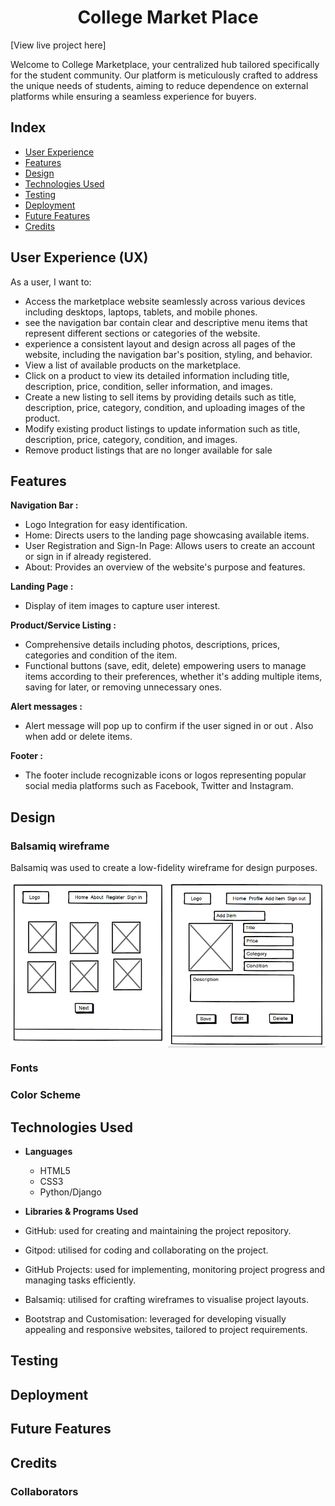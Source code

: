 <h1 align='center'> College Market Place </h1>

[View live project here] <!--link to project here-->

Welcome to College Marketplace, your centralized hub tailored specifically for the student community. Our platform is meticulously crafted to address the unique needs of students, aiming to reduce dependence on external platforms while ensuring a seamless experience for buyers.

<!--responsive photo here-->


## Index
* [User Experience](#user-experience-ux)
* [Features](#features)
* [Design](#design)
* [Technologies Used](#technologies-used)
* [Testing](#testing)
* [Deployment](#deployment)
* [Future Features](#future-features)
* [Credits](#credits)

## User Experience (UX)
As a user, I want to:
- Access the marketplace website seamlessly across various devices including desktops, laptops, tablets, and mobile phones.
- see the navigation bar contain clear and descriptive menu items that represent different sections or categories of the website.
- experience a consistent layout and design across all pages of the website, including the navigation bar's position, styling, and behavior.
- View a list of available products on the marketplace.
- Click on a product to view its detailed information including title, description, price, condition, seller information, and images.
- Create a new listing to sell items by providing details such as title, description, price, category, condition, and uploading images of the product.
- Modify existing product listings to update information such as title, description, price, category, condition, and images.
- Remove product listings that are no longer available for sale

## Features
 __Navigation Bar :__
- Logo Integration for easy identification.
- Home: Directs users to the landing page showcasing available items.
- User Registration and Sign-In Page: Allows users to create an account or sign in if already registered.
- About: Provides an overview of the website's purpose and features.

__Landing Page :__
- Display of item images to capture user interest.

__Product/Service Listing :__
- Comprehensive details including photos, descriptions, prices, categories and condition of the item.
- Functional buttons (save, edit, delete) empowering users to manage items according to their preferences, whether it's adding multiple items, saving for later, or removing unnecessary ones.

__Alert messages :__
- Alert message will pop up to confirm if the user signed in or out . Also when add or delete items.

__Footer :__
- The footer include recognizable icons or logos representing popular social media platforms such as Facebook, Twitter and Instagram.

## Design

### Balsamiq wireframe
Balsamiq was used to create a low-fidelity wireframe for design purposes.

<div style="display: flex;">
    <img src="static/images/home.png" alt="Home Page" style="width: 50%;">
    <img src="static/images/item.png" alt="Item Page" style="width: 50%;">
</div>

### Fonts
<!--add font-->

### Color Scheme
<!--Add plz-->

## Technologies Used
- __Languages__
  - HTML5
  - CSS3
  - Python/Django

- __Libraries & Programs Used__
- GitHub: used for creating and maintaining the project repository.
- Gitpod: utilised for coding and collaborating on the project.
- GitHub Projects: used for implementing, monitoring project progress and managing tasks efficiently.
- Balsamiq: utilised for crafting wireframes to visualise project layouts.
- Bootstrap and Customisation: leveraged for developing visually appealing and responsive websites, tailored to project requirements.

## Testing


## Deployment


## Future Features



## Credits


### Collaborators 
